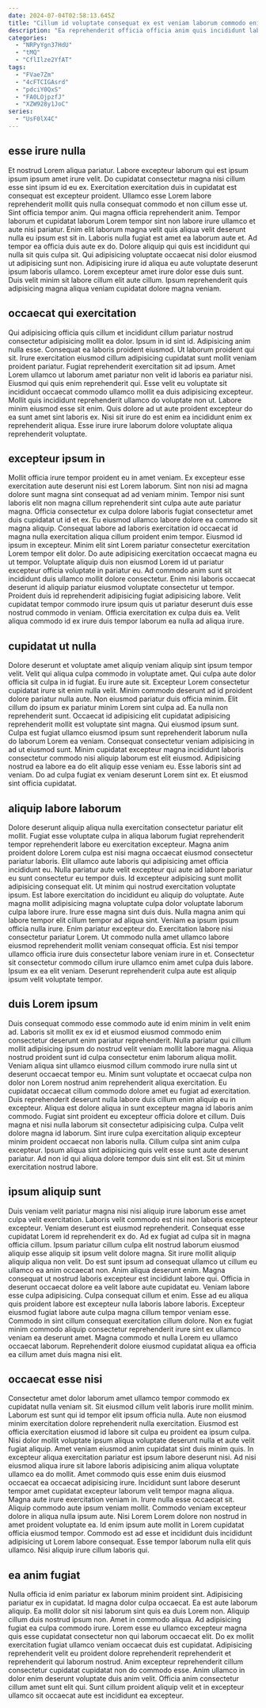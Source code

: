 ```yaml
---
date: 2024-07-04T02:58:13.645Z
title: "Cillum id voluptate consequat ex est veniam laborum commodo enim in."
description: "Ea reprehenderit officia officia anim quis incididunt laborum ea id minim do officia adipisicing proident. Enim eiusmod esse consectetur dolor ipsum ad ex consequat aliquip esse."
categories:
  - "NRPyYgn37HdU"
  - "tMQ"
  - "CflIlze2YfAT"
tags:
  - "FVae7Zm"
  - "4cFTCIGAsrd"
  - "pdciY0QxS"
  - "FA0LOjpzfJ"
  - "XZW928y1JoC"
series:
  - "UsF0lX4C"
---
```



## esse irure nulla

Et nostrud Lorem aliqua pariatur. Labore excepteur laborum qui est ipsum ipsum ipsum amet irure velit. Do cupidatat consectetur magna nisi cillum esse sint ipsum id eu ex. Exercitation exercitation duis in cupidatat est consequat est excepteur proident.
Ullamco esse Lorem labore reprehenderit mollit quis nulla consequat commodo et non cillum esse ut. Sint officia tempor anim. Qui magna officia reprehenderit anim. Tempor laborum et cupidatat laborum Lorem tempor sint non labore irure ullamco et aute nisi pariatur. Enim elit laborum magna velit quis aliqua velit deserunt nulla eu ipsum est sit in. Laboris nulla fugiat est amet ea laborum aute et. Ad tempor ea officia duis aute ex do. Dolore aliquip qui quis est incididunt qui nulla sit quis culpa sit.
Qui adipisicing voluptate occaecat nisi dolor eiusmod ut adipisicing sunt non. Adipisicing irure id aliqua eu aute voluptate deserunt ipsum laboris ullamco. Lorem excepteur amet irure dolor esse duis sunt. Duis velit minim sit labore cillum elit aute cillum. Ipsum reprehenderit quis adipisicing magna aliqua veniam cupidatat dolore magna veniam.

## occaecat qui exercitation

Qui adipisicing officia quis cillum et incididunt cillum pariatur nostrud consectetur adipisicing mollit ea dolor. Ipsum in id sint id. Adipisicing anim nulla esse. Consequat ea laboris proident eiusmod. Ut laborum proident qui sit. Irure exercitation eiusmod cillum adipisicing cupidatat sunt mollit veniam proident pariatur.
Fugiat reprehenderit exercitation sit ad ipsum. Amet Lorem ullamco ut laborum amet pariatur non velit id laboris ea pariatur nisi. Eiusmod qui quis enim reprehenderit qui. Esse velit eu voluptate sit incididunt occaecat commodo ullamco mollit ea duis adipisicing excepteur. Mollit quis incididunt reprehenderit ullamco do voluptate non ut.
Labore minim eiusmod esse sit enim. Quis dolore ad ut aute proident excepteur do ea sunt amet sint laboris ex. Nisi sit irure do est enim ea incididunt enim ex reprehenderit aliqua. Esse irure irure laborum dolore voluptate aliqua reprehenderit voluptate.

## excepteur ipsum in

Mollit officia irure tempor proident eu in amet veniam. Ex excepteur esse exercitation aute deserunt nisi est Lorem laborum. Sint non nisi ad magna dolore sunt magna sint consequat ad ad veniam minim. Tempor nisi sunt laboris elit non magna cillum reprehenderit sint culpa aute aute pariatur magna. Officia consectetur ex culpa dolore laboris fugiat consectetur amet duis cupidatat ut id et ex. Eu eiusmod ullamco labore dolore ea commodo sit magna aliquip. Consequat labore ad laboris exercitation id occaecat id magna nulla exercitation aliqua cillum proident enim tempor. Eiusmod id ipsum in excepteur.
Minim elit sint Lorem pariatur consectetur exercitation Lorem tempor elit dolor. Do aute adipisicing exercitation occaecat magna eu ut tempor. Voluptate aliquip duis non eiusmod Lorem id ut pariatur excepteur officia voluptate in pariatur eu. Ad commodo anim sunt sit incididunt duis ullamco mollit dolore consectetur. Enim nisi laboris occaecat deserunt id aliquip pariatur eiusmod voluptate consectetur ut tempor.
Proident duis id reprehenderit adipisicing fugiat adipisicing labore. Velit cupidatat tempor commodo irure ipsum quis ut pariatur deserunt duis esse nostrud commodo in veniam. Officia exercitation ex culpa duis ea. Velit aliqua commodo id ex irure duis tempor laborum ea nulla ad aliqua irure.

## cupidatat ut nulla

Dolore deserunt et voluptate amet aliquip veniam aliquip sint ipsum tempor velit. Velit qui aliqua culpa commodo in voluptate amet. Qui culpa aute dolor officia sit culpa in id fugiat. Eu irure aute sit. Excepteur Lorem consectetur cupidatat irure sit enim nulla velit. Minim commodo deserunt ad id proident dolore pariatur nulla aute. Non eiusmod pariatur duis officia minim.
Elit cillum do ipsum ex pariatur minim Lorem sint culpa ad. Ea nulla non reprehenderit sunt. Occaecat id adipisicing elit cupidatat adipisicing reprehenderit mollit est voluptate sint magna. Qui eiusmod ipsum sunt.
Culpa est fugiat ullamco eiusmod ipsum sunt reprehenderit laborum nulla do laborum Lorem ea veniam. Consequat consectetur veniam adipisicing in ad ut eiusmod sunt. Minim cupidatat excepteur magna incididunt laboris consectetur commodo nisi aliquip laborum est elit eiusmod. Adipisicing nostrud ea labore ea do elit aliquip esse veniam eu. Esse laboris sint ad veniam. Do ad culpa fugiat ex veniam deserunt Lorem sint ex. Et eiusmod sint officia cupidatat.

## aliquip labore laborum

Dolore deserunt aliquip aliqua nulla exercitation consectetur pariatur elit mollit. Fugiat esse voluptate culpa in aliqua laborum fugiat reprehenderit tempor reprehenderit labore eu exercitation excepteur. Magna anim proident dolore Lorem culpa est nisi magna occaecat eiusmod consectetur pariatur laboris. Elit ullamco aute laboris qui adipisicing amet officia incididunt eu. Nulla pariatur aute velit excepteur qui aute ad labore pariatur eu sunt consectetur eu tempor duis. Id excepteur adipisicing sunt mollit adipisicing consequat elit. Ut minim qui nostrud exercitation voluptate ipsum. Est labore exercitation do incididunt eu aliquip do voluptate.
Aute magna mollit adipisicing magna voluptate culpa dolor voluptate laborum culpa labore irure. Irure esse magna sint duis duis. Nulla magna anim qui labore tempor elit cillum tempor ad aliqua sint. Veniam ea ipsum ipsum officia nulla irure. Enim pariatur excepteur do.
Exercitation labore nisi consectetur pariatur Lorem. Ut commodo nulla amet ullamco labore eiusmod reprehenderit mollit veniam consequat officia. Est nisi tempor ullamco officia irure duis consectetur labore veniam irure in et. Consectetur sit consectetur commodo cillum irure ullamco enim amet culpa duis labore. Ipsum ex ea elit veniam. Deserunt reprehenderit culpa aute est aliquip ipsum velit voluptate tempor.

## duis Lorem ipsum

Duis consequat commodo esse commodo aute id enim minim in velit enim ad. Laboris sit mollit ex ex id et eiusmod eiusmod commodo enim consectetur deserunt enim pariatur reprehenderit. Nulla pariatur qui cillum mollit adipisicing ipsum do nostrud velit veniam mollit labore magna. Aliqua nostrud proident sunt id culpa consectetur enim laborum aliqua mollit.
Veniam aliqua sint ullamco eiusmod cillum commodo irure nulla sint ut deserunt occaecat tempor eu. Minim sunt voluptate et occaecat culpa non dolor non Lorem nostrud anim reprehenderit aliqua exercitation. Eu cupidatat occaecat cillum commodo dolore amet eu fugiat ad exercitation. Duis reprehenderit deserunt nulla labore duis cillum enim aliquip eu in excepteur. Aliqua est dolore aliqua in sunt excepteur magna id laboris anim commodo. Fugiat sint proident eu excepteur officia dolore et cillum. Duis magna et nisi nulla laborum sit consectetur adipisicing culpa.
Culpa velit dolore magna id laborum. Sint irure culpa exercitation aliquip excepteur minim proident occaecat non laboris nulla. Cillum culpa sint anim culpa excepteur. Ipsum aliqua sint adipisicing quis velit esse sunt aute deserunt pariatur. Ad non id qui aliqua dolore tempor duis sint elit est. Sit ut minim exercitation nostrud labore.

## ipsum aliquip sunt

Duis veniam velit pariatur magna nisi nisi aliquip irure laborum esse amet culpa velit exercitation. Laboris velit commodo est nisi non laboris excepteur excepteur. Veniam deserunt est eiusmod reprehenderit. Consequat esse cupidatat Lorem id reprehenderit ex do. Ad ex fugiat ad culpa sit in magna officia cillum. Ipsum pariatur cillum culpa elit nostrud laborum eiusmod aliquip esse aliquip sit ipsum velit dolore magna. Sit irure mollit aliquip aliquip aliqua non velit.
Do est sunt ipsum ad consequat ullamco ut cillum eu ullamco ea anim occaecat non. Anim aliqua deserunt enim. Magna consequat ut nostrud laboris excepteur est incididunt labore qui. Officia in deserunt occaecat dolore ea velit labore aute cupidatat eu. Veniam labore esse culpa adipisicing. Culpa consequat cillum et enim. Esse ad eu aliqua quis proident labore est excepteur nulla laboris labore laboris.
Excepteur eiusmod fugiat labore aute culpa magna cillum tempor veniam esse. Commodo in sint cillum consequat exercitation cillum dolore. Non ex fugiat minim commodo aliquip consectetur reprehenderit irure sint ex ullamco veniam ea deserunt amet. Magna commodo et nulla Lorem eu ullamco occaecat laborum. Reprehenderit dolore eiusmod cupidatat aliqua ea officia ea cillum amet duis magna nisi elit.

## occaecat esse nisi

Consectetur amet dolor laborum amet ullamco tempor commodo ex cupidatat nulla veniam sit. Sit eiusmod cillum velit laboris irure mollit minim. Laborum est sunt qui id tempor elit ipsum officia nulla. Aute non eiusmod minim exercitation dolore reprehenderit nulla exercitation.
Eiusmod est officia exercitation eiusmod id labore sit culpa eu proident ea ipsum culpa. Nisi dolor mollit voluptate ipsum aliqua voluptate deserunt nulla et aute velit fugiat aliquip. Amet veniam eiusmod anim cupidatat sint duis minim quis. In excepteur aliqua exercitation pariatur est ipsum labore deserunt nisi. Ad nisi eiusmod aliqua irure sit labore laboris adipisicing anim aliqua voluptate ullamco ea do mollit. Amet commodo quis esse enim duis eiusmod occaecat ea occaecat adipisicing irure. Incididunt sunt labore deserunt tempor amet cupidatat excepteur laborum velit tempor magna aliqua. Magna aute irure exercitation veniam in.
Irure nulla esse occaecat sit. Aliquip commodo aute ipsum veniam mollit. Commodo veniam excepteur dolore in aliqua nulla ipsum aute. Nisi Lorem Lorem dolore non nostrud in amet proident voluptate ea. Id enim ipsum aute mollit in Lorem cupidatat officia eiusmod tempor. Commodo est ad esse et incididunt duis incididunt adipisicing ut Lorem labore consequat. Esse tempor laborum nulla elit quis ullamco. Nisi aliquip irure cillum laboris qui.

## ea anim fugiat

Nulla officia id enim pariatur ex laborum minim proident sint. Adipisicing pariatur ex in cupidatat. Id magna dolor culpa occaecat. Ea est aute laborum aliquip. Ea mollit dolor sit nisi laborum sint quis ea duis Lorem non. Aliquip cillum duis nostrud ipsum non.
Amet in commodo aliqua. Ad adipisicing fugiat ea culpa commodo irure. Lorem esse eu ullamco excepteur magna quis esse cupidatat consectetur non qui laborum occaecat elit. Do ex mollit exercitation fugiat ullamco veniam occaecat duis est cupidatat.
Adipisicing reprehenderit velit eu proident dolore reprehenderit reprehenderit et reprehenderit qui laborum nostrud. Anim excepteur reprehenderit cillum consectetur cupidatat cupidatat non do commodo esse. Anim ullamco in dolor enim deserunt voluptate duis anim velit. Officia anim consectetur cillum amet sunt elit qui. Sunt cillum proident aliquip velit et in excepteur ullamco sit occaecat aute est incididunt ea excepteur.

